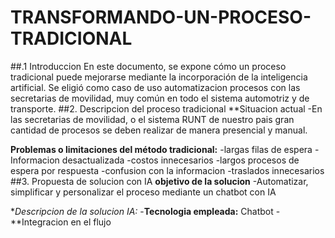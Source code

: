 # TRANSFORMANDO-UN-PROCESO-TRADICIONAL
##.1 Introduccion 
En este documento, se expone cómo un proceso tradicional puede mejorarse mediante la incorporación de la inteligencia artificial. Se eligió como caso de uso automatizacion procesos con las secretarias de movilidad, muy común en todo el sistema automotriz y de transporte.
##2. Descripcion del proceso tradicional
**Situacion actual
-En las secretarias de movilidad, o el sistema RUNT de nuestro pais gran cantidad de procesos se deben realizar de manera presencial y manual.

**Problemas o limitaciones del método tradicional:**
-largas filas de espera
-Informacion desactualizada
-costos innecesarios
-largos procesos de espera por respuesta
-confusion con la informacion
-traslados innecesarios
##3. Propuesta de solucion con IA 
**objetivo de la solucion**
-Automatizar, simplificar y personalizar el proceso mediante un chatbot con IA 

**Descripcion de la solucion IA:*
-**Tecnologia empleada:** Chatbot
-**Integracion en el flujo

